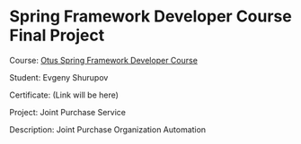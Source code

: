 # Spring Framework Developer Course Final Project

Course: [Otus Spring Framework Developer Course](https://otus.ru/lessons/javaspring/)

Student: Evgeny Shurupov

Certificate: (Link will be here)

Project: Joint Purchase Service

Description: Joint Purchase Organization Automation